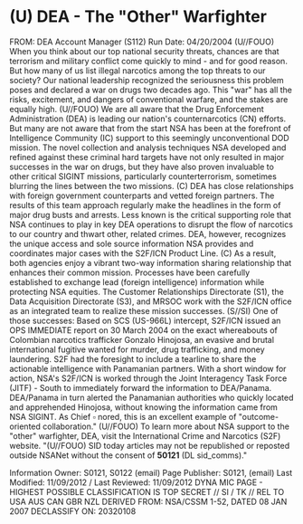 # (U) DEA - The "Other" Warfighter 

FROM:
DEA Account Manager (S112)
Run Date: 04/20/2004
(U//FOUO) When you think about our top national security threats, chances are that terrorism and military conflict come quickly to mind - and for good reason. But how many of us list illegal narcotics among the top threats to our society? Our national leadership recognized the seriousness this problem poses and declared a war on drugs two decades ago. This "war" has all the risks, excitement, and dangers of conventional warfare, and the stakes are equally high.
(U//FOUO) We are all aware that the Drug Enforcement Administration (DEA) is leading our nation's counternarcotics (CN) efforts. But many are not aware that from the start NSA has been at the forefront of Intelligence Community (IC) support to this seemingly unconventional DOD mission. The novel collection and analysis techniques NSA developed and refined against these criminal hard targets have not only resulted in major successes in the war on drugs, but they have also proven invaluable to other critical SIGINT missions, particularly counterterrorism, sometimes blurring the lines between the two missions.
(C) DEA has close relationships with foreign government counterparts and vetted foreign partners. The results of this team approach regularly make the headlines in the form of major drug busts and arrests. Less known is the critical supporting role that NSA continues to play in key DEA operations to disrupt the flow of narcotics to our country and thwart other, related crimes. DEA, however, recognizes the unique access and sole source information NSA provides and coordinates major cases with the S2F/ICN Product Line.
(C) As a result, both agencies enjoy a vibrant two-way information sharing relationship that enhances their common mission. Processes have been carefully established to exchange lead (foreign intelligence) information while protecting NSA equities. The Customer Relationships Directorate (S1), the Data Acquisition Directorate (S3), and MRSOC work with the S2F/ICN office as an integrated team to realize these mission successes.
(S//SI) One of those successes: Based on SCS (US-966L) intercept, S2F/ICN issued an OPS IMMEDIATE report on 30 March 2004 on the exact whereabouts of Colombian narcotics trafficker Gonzalo Hinojosa, an evasive and brutal international fugitive wanted for murder, drug trafficking, and money laundering. S2F had the foresight to include a tearline to share the actionable intelligence with Panamanian partners. With a short window for action, NSA's S2F/ICN is worked through the Joint Interagency Task Force (JITF) - South to immediately forward the information to DEA/Panama. DEA/Panama in turn alerted the Panamanian authorities who quickly located and apprehended Hinojosa, without knowing the information came from NSA SIGINT. As Chief $\square$ nored, this is an excellent example of "outcome- oriented collaboration."
(U//FOUO) To learn more about NSA support to the "other" warfighter, DEA, visit the International Crime and Narcotics (S2F) website.
"(U//FOUO) SID today articles may not be republished or reposted outside NSANet without the consent of $\mathbf{5 0 1 2 1}$ (DL sid_comms)."

Information Owner: S0121, S0122 (email)
Page Publisher: S0121, (email)
Last Modified: 11/09/2012 / Last
Reviewed: 11/09/2012
DYNA MIC PAGE - HIGHEST POSSIBLE CLASSIFICATION IS TOP SECRET // SI / TK // REL TO USA AUS CAN GBR NZL DERIVED FROM: NSA/CSSM 1-52, DATED 08 JAN 2007 DECLASSIFY ON: 20320108
